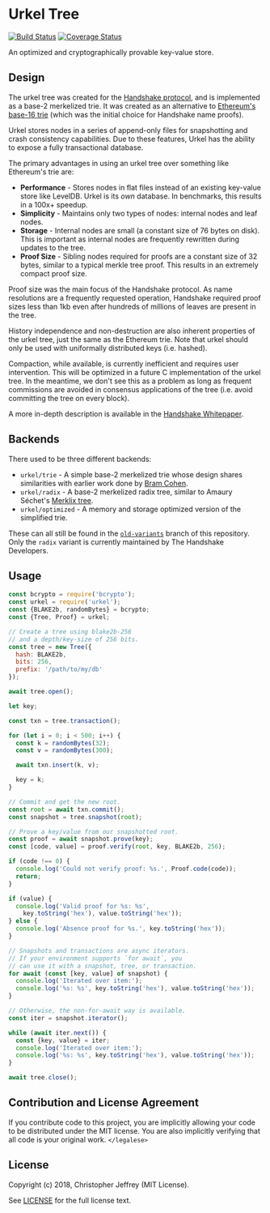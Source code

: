 # Urkel Tree

[![Build Status][ci-status-img]][ci-status-url]
[![Coverage Status][coverage-status-img]][coverage-status-url]


An optimized and cryptographically provable key-value store.

## Design

The urkel tree was created for the [Handshake protocol][1], and is implemented
as a base-2 merkelized trie. It was created as an alternative to [Ethereum's
base-16 trie][2] (which was the initial choice for Handshake name proofs).

Urkel stores nodes in a series of append-only files for snapshotting and crash
consistency capabilities. Due to these features, Urkel has the ability to
expose a fully transactional database.

The primary advantages in using an urkel tree over something like Ethereum's
trie are:

- __Performance__ - Stores nodes in flat files instead of an existing key-value
  store like LevelDB. Urkel is its _own_ database. In benchmarks, this results
  in a 100x+ speedup.
- __Simplicity__ - Maintains only two types of nodes: internal nodes and leaf
  nodes.
- __Storage__ - Internal nodes are small (a constant size of 76 bytes on disk).
  This is important as internal nodes are frequently rewritten during updates
  to the tree.
- __Proof Size__ - Sibling nodes required for proofs are a constant size of 32
  bytes, similar to a typical merkle tree proof. This results in an extremely
  compact proof size.

Proof size was the main focus of the Handshake protocol. As name resolutions
are a frequently requested operation, Handshake required proof sizes less than
1kb even after hundreds of millions of leaves are present in the tree.

History independence and non-destruction are also inherent properties of the
urkel tree, just the same as the Ethereum trie. Note that urkel should only be
used with uniformally distributed keys (i.e. hashed).

Compaction, while available, is currently inefficient and requires user
intervention. This will be optimized in a future C implementation of the urkel
tree. In the meantime, we don't see this as a problem as long as frequent
commissions are avoided in consensus applications of the tree (i.e. avoid
committing the tree on every block).

A more in-depth description is available in the [Handshake Whitepaper][5].

## Backends

There used to be three different backends:

- `urkel/trie` - A simple base-2 merkelized trie whose design shares
  similarities with earlier work done by [Bram Cohen][3].
- `urkel/radix` - A base-2 merkelized radix tree, similar
  to Amaury Séchet's [Merklix tree][4].
- `urkel/optimized` - A memory and storage optimized version of the simplified
  trie.

These can all still be found in the
[`old-variants`](https://github.com/handshake-org/urkel/tree/old-variants)
branch of this repository.
Only the `radix` variant is currently maintained by The Handshake Developers.

## Usage

```javascript
const bcrypto = require('bcrypto');
const urkel = require('urkel');
const {BLAKE2b, randomBytes} = bcrypto;
const {Tree, Proof} = urkel;

// Create a tree using blake2b-256
// and a depth/key-size of 256 bits.
const tree = new Tree({
  hash: BLAKE2b,
  bits: 256,
  prefix: '/path/to/my/db'
});

await tree.open();

let key;

const txn = tree.transaction();

for (let i = 0; i < 500; i++) {
  const k = randomBytes(32);
  const v = randomBytes(300);

  await txn.insert(k, v);

  key = k;
}

// Commit and get the new root.
const root = await txn.commit();
const snapshot = tree.snapshot(root);

// Prove a key/value from our snapshotted root.
const proof = await snapshot.prove(key);
const [code, value] = proof.verify(root, key, BLAKE2b, 256);

if (code !== 0) {
  console.log('Could not verify proof: %s.', Proof.code(code));
  return;
}

if (value) {
  console.log('Valid proof for %s: %s',
    key.toString('hex'), value.toString('hex'));
} else {
  console.log('Absence proof for %s.', key.toString('hex'));
}

// Snapshots and transactions are async iterators.
// If your environment supports `for await`, you
// can use it with a snapshot, tree, or transaction.
for await (const [key, value] of snapshot) {
  console.log('Iterated over item:');
  console.log('%s: %s', key.toString('hex'), value.toString('hex'));
}

// Otherwise, the non-for-await way is available.
const iter = snapshot.iterator();

while (await iter.next()) {
  const {key, value} = iter;
  console.log('Iterated over item:');
  console.log('%s: %s', key.toString('hex'), value.toString('hex'));
}

await tree.close();
```

## Contribution and License Agreement

If you contribute code to this project, you are implicitly allowing your code
to be distributed under the MIT license. You are also implicitly verifying that
all code is your original work. `</legalese>`

## License

Copyright (c) 2018, Christopher Jeffrey (MIT License).

See [LICENSE](LICENSE) for the full license text.

[1]: https://handshake.org
[2]: https://github.com/ethereum/wiki/wiki/Patricia-Tree
[3]: https://github.com/bramcohen/MerkleSet
[4]: https://www.deadalnix.me/2016/09/24/introducing-merklix-tree-as-an-unordered-merkle-tree-on-steroid/
[5]: https://handshake.org/files/handshake.txt
[coverage-status-img]: https://coveralls.io/repos/github/handshake-org/urkel/badge.svg?branch=master
[coverage-status-url]: https://coveralls.io/github/handshake-org/urkel?branch=master
[ci-status-img]: https://github.com/handshake-org/urkel/workflows/Build/badge.svg
[ci-status-url]: https://github.com/handshake-org/urkel/tree/master
